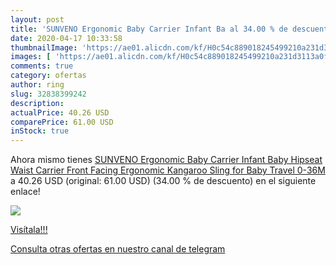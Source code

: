 ```yaml
---
layout: post
title: 'SUNVENO Ergonomic Baby Carrier Infant Ba al 34.00 % de descuento'
date: 2020-04-17 10:33:58
thumbnailImage: 'https://ae01.alicdn.com/kf/H0c54c889018245499210a231d3113a0fk/SUNVENO-Ergonomic-Baby-Carrier-Infant-Baby-Hipseat-Waist-Carrier-Front-Facing-Ergonomic-Kangaroo-Sling-for-Baby.jpg_350x350._SL200_.jpg'
images: [ 'https://ae01.alicdn.com/kf/H0c54c889018245499210a231d3113a0fk/SUNVENO-Ergonomic-Baby-Carrier-Infant-Baby-Hipseat-Waist-Carrier-Front-Facing-Ergonomic-Kangaroo-Sling-for-Baby.jpg_350x350._SL200_.jpg' ]
comments: true
category: ofertas
author: ring
slug: 32838399242
description:
actualPrice: 40.26 USD
comparePrice: 61.00 USD
inStock: true
---
```


Ahora mismo tienes [SUNVENO Ergonomic Baby Carrier Infant Baby Hipseat Waist Carrier Front Facing Ergonomic Kangaroo Sling for Baby Travel 0-36M](https://www.amazon.com/dp/32838399242/?tag=redken08-20) a 40.26 USD (original: 61.00 USD) (34.00 %  de descuento) en el siguiente enlace!

[![](https://ae01.alicdn.com/kf/H0c54c889018245499210a231d3113a0fk/SUNVENO-Ergonomic-Baby-Carrier-Infant-Baby-Hipseat-Waist-Carrier-Front-Facing-Ergonomic-Kangaroo-Sling-for-Baby.jpg_350x350._SL200_.jpg)](https://www.amazon.com/dp/32838399242/?tag=redken08-20)

[Visítala!!!](https://www.amazon.com/dp/32838399242/?tag=redken08-20)

[Consulta otras ofertas en nuestro canal de telegram](https://t.me/s/ofertas25)
